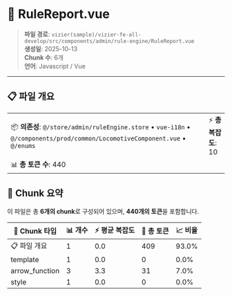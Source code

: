 # 📄 RuleReport.vue

> **파일 경로**: `vizier(sample)/vizier-fe-all-develop/src/components/admin/rule-engine/RuleReport.vue`  
> **생성일**: 2025-10-13  
> **Chunk 수**: 6개  
> **언어**: Javascript / Vue
---





## 📋 파일 개요

| | |
|--|--|
| 📦 **의존성**: `@/store/admin/ruleEngine.store` • `vue-i18n` • `@/components/prod/common/LocomotiveComponent.vue` • `@/enums` | ⚡ **총 복잡도**: 10 |
| 📊 **총 토큰 수**: 440 |  |






## 🧩 Chunk 요약

이 파일은 총 **6개의 chunk**로 구성되어 있으며, **440개의 토큰**을 포함합니다.

| 🧩 Chunk 타입 | 📊 개수 | ⚡ 평균 복잡도 | 📝 총 토큰 | 📈 비율 |
|---------------|--------|-------------|----------|--------|
| 📋 파일 개요 | 1 | 0.0 | 409 | 93.0% |
| template | 1 | 0.0 | 0 | 0.0% |
| arrow_function | 3 | 3.3 | 31 | 7.0% |
| style | 1 | 0.0 | 0 | 0.0% |

